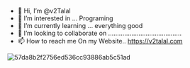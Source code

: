 - 👋 Hi, I’m @v2Talal
- 👀 I’m interested in ... Programing
- 🌱 I’m currently learning ... everything good
- 💞️ I’m looking to collaborate on .........................................
- 📫 How to reach me On my Website..  https://v2talal.com


![57da8b2f2756ed536cc93886ab5c51ad](https://user-images.githubusercontent.com/102476581/161404096-183f0201-e7a7-43dc-82e1-cbca7f97928f.gif)     
<!---
v2Talal/v2Talal is a ✨ special ✨ repository because its `README.md` (this file) appears on your GitHub profile.
You can click the Preview link to take a look at your changes.
--->
